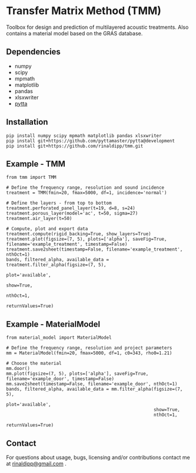 # Transfer Matrix Method (TMM)
Toolbox for design and prediction of multilayered acoustic treatments. Also contains a material model based on the GRAS database.

## Dependencies
- numpy 
- scipy 
- mpmath
- matplotlib
- pandas
- xlsxwriter
- [pytta](https://github.com/PyTTAmaster/PyTTa)

## Installation
    pip install numpy scipy mpmath matplotlib pandas xlsxwriter
    pip install git+https://github.com/pyttamaster/pytta@development
    pip install git+https://github.com/rinaldipp/tmm.git

## Example - TMM
    from tmm import TMM

    # Define the frequency range, resolution and sound incidence
    treatment = TMM(fmin=20, fmax=5000, df=1, incidence='normal')

    # Define the layers - from top to bottom
    treatment.perforated_panel_layer(t=19, d=8, s=24)
    treatment.porous_layer(model='ac', t=50, sigma=27)
    treatment.air_layer(t=50)

    # Compute, plot and export data
    treatment.compute(rigid_backing=True, show_layers=True)
    treatment.plot(figsize=(7, 5), plots=['alpha'], saveFig=True, filename='example_treatment', timestamp=False)
    treatment.save2sheet(timestamp=False, filename='example_treatment', nthOct=1)
    bands, filtered_alpha, available_data = treatment.filter_alpha(figsize=(7, 5),
                                                                   plot='available',
                                                                   show=True,
                                                                   nthOct=1,
                                                                   returnValues=True)

## Example - MaterialModel
    from material_model import MaterialModel

    # Define the frequency range, resolution and project parameters
    mm = MaterialModel(fmin=20, fmax=5000, df=1, c0=343, rho0=1.21)

    # Choose the material
    mm.door()
    mm.plot(figsize=(7, 5), plots=['alpha'], saveFig=True, filename='example_door', timestamp=False)
    mm.save2sheet(timestamp=False, filename='example_door', nthOct=1)
    bands, filtered_alpha, available_data = mm.filter_alpha(figsize=(7, 5),
                                                            plot='available',
                                                            show=True,
                                                            nthOct=1,
                                                            returnValues=True)

## Contact
For questions about usage, bugs, licensing and/or contributions contact me at rinaldipp@gmail.com .



